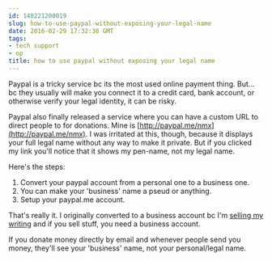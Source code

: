 ```yaml
---
id: 140221200019
slug: how-to-use-paypal-without-exposing-your-legal-name
date: 2016-02-29 17:32:38 GMT
tags:
- tech support
- op
title: how to use paypal without exposing your legal name
---
```

Paypal is a tricky service bc its the most used online payment thing. But... bc they usually will make you connect it to a credit card, bank account, or otherwise verify your legal identity, it can be risky.

Paypal also finally released a service where you can have a custom URL to direct people to for donations. Mine is [http://paypal.me/nmx](http://paypal.me/nmx). I was irritated at this, though, because it displays your full legal name without any way to make it private. But if you clicked my link you'll notice that it shows my pen-name, not my legal name.

Here's the steps:

1. Convert your paypal account from a personal one to a business one.
2. You can make your 'business' name a pseud or anything.
3. Setup your paypal.me account.

That's really it. I originally converted to a business account bc I'm [selling my writing](http://by.mxb.ca) and if you sell stuff, you need a business account. 

If you donate money directly by email and whenever people send you money, they'll see your 'business' name, not your personal/legal name.